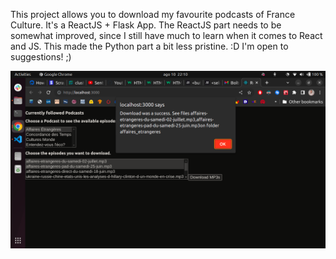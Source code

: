This project allows you to download my favourite podcasts of France Culture.
It's a ReactJS + Flask App. The ReactJS part needs to be somewhat improved, since I still have much to learn when it comes to React and JS. This made the Python part a bit less pristine. :D
I'm open to suggestions! ;) 

![alt text](https://github.com/IavTavares/Podcast_proj/blob/main/screenshot.png?raw=true)
